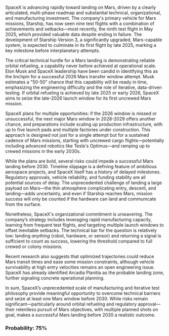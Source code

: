 SpaceX is advancing rapidly toward landing on Mars, driven by a clearly articulated, multi-phase roadmap and substantial technical, organizational, and manufacturing investment. The company's primary vehicle for Mars missions, Starship, has now seen nine test flights with a combination of achievements and setbacks—most recently, the ninth test flight in May 2025, which provided valuable data despite ending in failure. The development of Starship Version 3, a significantly upgraded, Mars-capable system, is expected to culminate in its first flight by late 2025, marking a key milestone before interplanetary attempts.

The critical technical hurdle for a Mars landing is demonstrating reliable orbital refueling, a capability never before achieved at operational scale. Elon Musk and SpaceX leadership have been candid in identifying this as the linchpin for a successful 2026 Mars transfer window attempt. Musk estimates a "50-50" chance that this capability will be ready in time, emphasizing the engineering difficulty and the role of iterative, data-driven testing. If orbital refueling is achieved by late 2025 or early 2026, SpaceX aims to seize the late-2026 launch window for its first uncrewed Mars mission.

SpaceX plans for multiple opportunities: if the 2026 window is missed or unsuccessful, the next major Mars window in 2028-2029 offers another chance, and preparations include scaling up production infrastructure, with up to five launch pads and multiple factories under construction. This approach is designed not just for a single attempt but for a sustained cadence of Mars missions, starting with uncrewed cargo flights—potentially including advanced robotics like Tesla's Optimus—and ramping up to crewed missions in the early 2030s.

While the plans are bold, several risks could impede a successful Mars landing before 2030. Timeline slippage is a defining feature of ambitious aerospace projects, and SpaceX itself has a history of delayed milestones. Regulatory approvals, vehicle reliability, and funding stability are all potential sources of delay. The unprecedented challenge of landing a large payload on Mars—the thin atmosphere complicating entry, descent, and landing—adds uncertainty, and even if Starship reaches Mars, mission success will only be counted if the hardware can land and communicate from the surface.

Nonetheless, SpaceX's organizational commitment is unwavering. The company’s strategy includes leveraging rapid manufacturing capacity, learning from frequent test flights, and targeting multiple launch windows to offset inevitable setbacks. The technical bar for the question is relatively low: landing *anything* (robot, hardware, or sensor) and returning a signal is sufficient to count as success, lowering the threshold compared to full crewed or colony missions.

Recent research also suggests that optimized trajectories could reduce Mars transit times and ease some mission constraints, although vehicle survivability at high entry velocities remains an open engineering issue. SpaceX has already identified Arcadia Planitia as the probable landing zone, further signaling concrete operational planning.

In sum, SpaceX’s unprecedented scale of manufacturing and iterative test philosophy provide meaningful opportunity to overcome technical barriers and seize at least one Mars window before 2030. While risks remain significant—particularly around orbital refueling and regulatory approval—their relentless pursuit of Mars objectives, with multiple planned shots on goal, makes a successful Mars landing before 2030 a realistic outcome.

### Probability: 75%